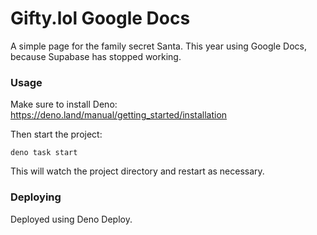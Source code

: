 # Gifty.lol Google Docs

A simple page for the family secret Santa. This year using Google Docs, because Supabase has stopped working.

### Usage

Make sure to install Deno: https://deno.land/manual/getting_started/installation

Then start the project:

```
deno task start
```

This will watch the project directory and restart as necessary.


### Deploying

Deployed using Deno Deploy.
